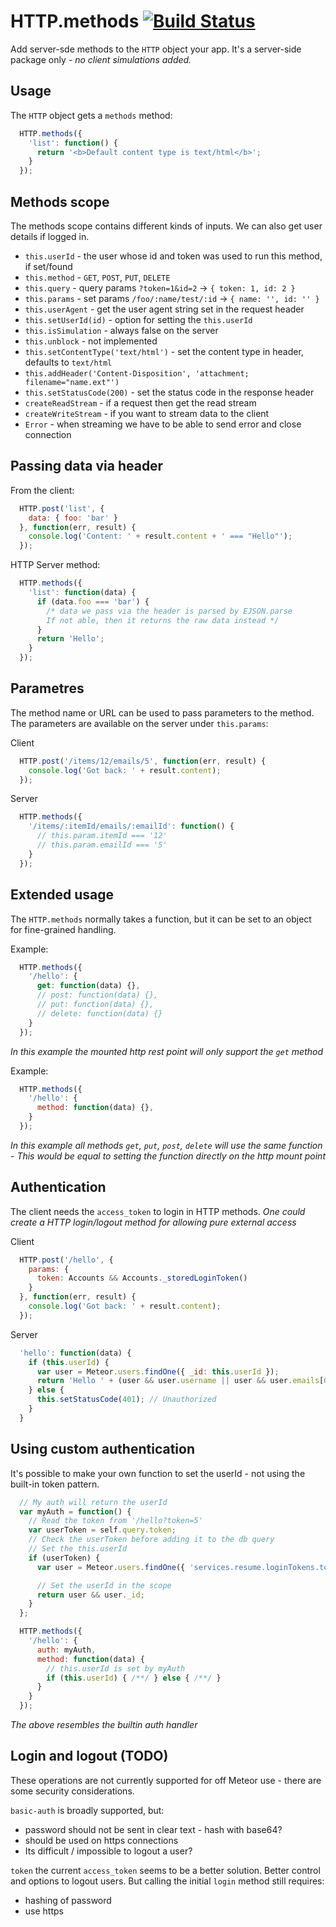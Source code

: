 HTTP.methods [![Build Status](https://travis-ci.org/CollectionFS/Meteor-http-methods.png?branch=master)](https://travis-ci.org/CollectionFS/Meteor-http-methods)
============

Add server-sde methods to the `HTTP` object your app. It's a server-side package only *- no client simulations added.*

## Usage

The `HTTP` object gets a `methods` method:

```js
  HTTP.methods({
    'list': function() {
      return '<b>Default content type is text/html</b>';
    }
  });
```

## Methods scope
The methods scope contains different kinds of inputs. We can also get user details if logged in.


* `this.userId` - the user whose id and token was used to run this method, if set/found
* `this.method` - `GET`, `POST`, `PUT`, `DELETE`
* `this.query` - query params `?token=1&id=2` -> `{ token: 1, id: 2 }`
* `this.params` - set params `/foo/:name/test/:id` -> `{ name: '', id: '' }`
* `this.userAgent` - get the user agent string set in the request header
* `this.setUserId(id)` - option for setting the `this.userId`
* `this.isSimulation` - always false on the server
* `this.unblock` - not implemented
* `this.setContentType('text/html')` - set the content type in header, defaults to `text/html`
* `this.addHeader('Content-Disposition', 'attachment; filename="name.ext"')`
* `this.setStatusCode(200)` - set the status code in the response header
* `createReadStream` - if a request then get the read stream
* `createWriteStream` - if you want to stream data to the client
* `Error` - when streaming we have to be able to send error and close connection

## Passing data via header

From the client:
```js
  HTTP.post('list', {
    data: { foo: 'bar' }
  }, function(err, result) {
    console.log('Content: ' + result.content + ' === "Hello"');
  });
```

HTTP Server method:
```js
  HTTP.methods({
    'list': function(data) {
      if (data.foo === 'bar') {
        /* data we pass via the header is parsed by EJSON.parse
        If not able, then it returns the raw data instead */
      }
      return 'Hello';
    }
  });
```

## Parametres
The method name or URL can be used to pass parameters to the method. The parameters are available on the server under `this.params`:

Client
```js
  HTTP.post('/items/12/emails/5', function(err, result) {
    console.log('Got back: ' + result.content);
  });
```

Server
```js
  HTTP.methods({
    '/items/:itemId/emails/:emailId': function() {
      // this.param.itemId === '12'
      // this.param.emailId === '5'
    }
  });
```

## Extended usage
The `HTTP.methods` normally takes a function, but it can be set to an object for fine-grained handling.

Example:
```js
  HTTP.methods({
    '/hello': {
      get: function(data) {},
      // post: function(data) {},
      // put: function(data) {},
      // delete: function(data) {}
    }
  });
```
*In this example the mounted http rest point will only support the `get` method*

Example:
```js
  HTTP.methods({
    '/hello': {
      method: function(data) {},
    }
  });
```
*In this example all methods `get`, `put`, `post`, `delete` will use the same function - This would be equal to setting the function directly on the http mount point*

## Authentication

The client needs the `access_token` to login in HTTP methods. *One could create a HTTP login/logout method for allowing pure external access*

Client
```js
  HTTP.post('/hello', {
    params: {
      token: Accounts && Accounts._storedLoginToken()
    }
  }, function(err, result) {
    console.log('Got back: ' + result.content);
  });
```

Server
```js
  'hello': function(data) {
    if (this.userId) {
      var user = Meteor.users.findOne({ _id: this.userId });
      return 'Hello ' + (user && user.username || user && user.emails[0].address || 'user');
    } else {
      this.setStatusCode(401); // Unauthorized
    }
  }
```

## Using custom authentication

It's possible to make your own function to set the userId - not using the built-in token pattern.
```js
  // My auth will return the userId
  var myAuth = function() {
    // Read the token from '/hello?token=5'
    var userToken = self.query.token;
    // Check the userToken before adding it to the db query
    // Set the this.userId
    if (userToken) {
      var user = Meteor.users.findOne({ 'services.resume.loginTokens.token': userToken });

      // Set the userId in the scope
      return user && user._id;
    }  
  };

  HTTP.methods({
    '/hello': {
      auth: myAuth,
      method: function(data) {
        // this.userId is set by myAuth
        if (this.userId) { /**/ } else { /**/ }
      }
    }
  });
```
*The above resembles the builtin auth handler*


## Login and logout (TODO)

These operations are not currently supported for off Meteor use - there are some security considerations.

`basic-auth` is broadly supported, but:
* password should not be sent in clear text - hash with base64?
* should be used on https connections
* Its difficult / impossible to logout a user?

`token` the current `access_token` seems to be a better solution. Better control and options to logout users. But calling the initial `login` method still requires:
* hashing of password
* use https
